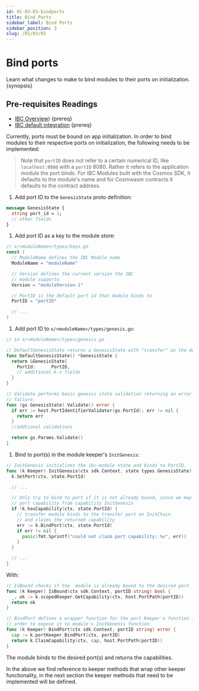 ```yaml
---
id: 01-03-03-bindports
title: Bind Ports
sidebar_label: Bind Ports
sidebar_position: 3
slug: /01/03/03
---
```


# Bind ports

Learn what changes to make to bind modules to their ports on initialization. {synopsis}

## Pre-requisites Readings

- [IBC Overview](../overview.md)) {prereq}
- [IBC default integration](../integration.md) {prereq}

Currently, ports must be bound on app initialization. In order to bind modules to their respective ports on initialization, the following needs to be implemented:

> Note that `portID` does not refer to a certain numerical ID, like `localhost:8080` with a `portID` 8080. Rather it refers to the application module the port binds. For IBC Modules built with the Cosmos SDK, it defaults to the module's name and for Cosmwasm contracts it defaults to the contract address.

1. Add port ID to the `GenesisState` proto definition:

```protobuf
message GenesisState {
  string port_id = 1;
  // other fields
}
```

1. Add port ID as a key to the module store:

```go
// x/<moduleName>/types/keys.go
const (
  // ModuleName defines the IBC Module name
  ModuleName = "moduleName"

  // Version defines the current version the IBC
  // module supports
  Version = "moduleVersion-1"

  // PortID is the default port id that module binds to
  PortID = "portID"

  // ...
)
```

1. Add port ID to `x/<moduleName>/types/genesis.go`:

```go
// in x/<moduleName>/types/genesis.go

// DefaultGenesisState returns a GenesisState with "transfer" as the default PortID.
func DefaultGenesisState() *GenesisState {
  return &GenesisState{
    PortId:      PortID,
    // additional k-v fields
  }
}

// Validate performs basic genesis state validation returning an error upon any
// failure.
func (gs GenesisState) Validate() error {
  if err := host.PortIdentifierValidator(gs.PortId); err != nil {
    return err
  }
  //addtional validations

  return gs.Params.Validate()
}
```

1. Bind to port(s) in the module keeper's `InitGenesis`:

```go
// InitGenesis initializes the ibc-module state and binds to PortID.
func (k Keeper) InitGenesis(ctx sdk.Context, state types.GenesisState) {
  k.SetPort(ctx, state.PortId)

  // ...

  // Only try to bind to port if it is not already bound, since we may already own
  // port capability from capability InitGenesis
  if !k.hasCapability(ctx, state.PortId) {
    // transfer module binds to the transfer port on InitChain
    // and claims the returned capability
    err := k.BindPort(ctx, state.PortId)
    if err != nil {
      panic(fmt.Sprintf("could not claim port capability: %v", err))
    }
  }

  // ...
}
```

With:

```go
// IsBound checks if the  module is already bound to the desired port
func (k Keeper) IsBound(ctx sdk.Context, portID string) bool {
  _, ok := k.scopedKeeper.GetCapability(ctx, host.PortPath(portID))
  return ok
}

// BindPort defines a wrapper function for the port Keeper's function in
// order to expose it to module's InitGenesis function
func (k Keeper) BindPort(ctx sdk.Context, portID string) error {
  cap := k.portKeeper.BindPort(ctx, portID)
  return k.ClaimCapability(ctx, cap, host.PortPath(portID))
}
```

The module binds to the desired port(s) and returns the capabilities.

In the above we find reference to keeper methods that wrap other keeper functionality, in the next section the keeper methods that need to be implemented will be defined.
